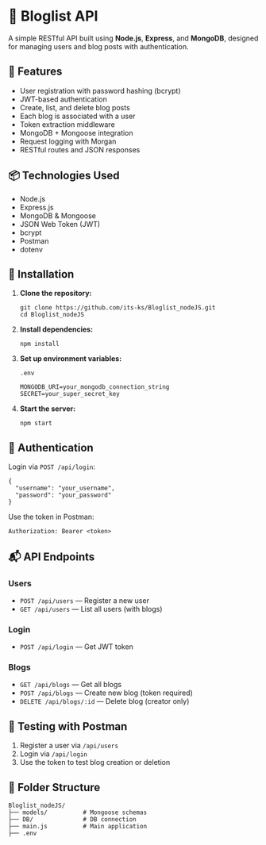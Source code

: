 <!DOCTYPE html>
<html lang="en">
<head></head>
  
</head>
<body>

  <h1>📝 Bloglist API</h1>

  <p>A simple RESTful API built using <strong>Node.js</strong>, <strong>Express</strong>, and <strong>MongoDB</strong>, designed for managing users and blog posts with authentication.</p>

  <h2>🚀 Features</h2>
  <ul>
    <li>User registration with password hashing (bcrypt)</li>
    <li>JWT-based authentication</li>
    <li>Create, list, and delete blog posts</li>
    <li>Each blog is associated with a user</li>
    <li>Token extraction middleware</li>
    <li>MongoDB + Mongoose integration</li>
    <li>Request logging with Morgan</li>
    <li>RESTful routes and JSON responses</li>
  </ul>

  <h2>📦 Technologies Used</h2>
  <ul>
    <li>Node.js</li>
    <li>Express.js</li>
    <li>MongoDB & Mongoose</li>
    <li>JSON Web Token (JWT)</li>
    <li>bcrypt</li>
    <li>Postman</li>
    <li>dotenv</li>
  </ul>

  <h2>🔧 Installation</h2>
  <ol>
    <li><strong>Clone the repository:</strong>
      <pre><code>git clone https://github.com/its-ks/Bloglist_nodeJS.git
cd Bloglist_nodeJS</code></pre>
    </li>
    <li><strong>Install dependencies:</strong>
      <pre><code>npm install</code></pre>
    </li>
    <li><strong>Set up environment variables:</strong>
      <pre><code>.env</code></pre>
      <pre><code>MONGODB_URI=your_mongodb_connection_string
SECRET=your_super_secret_key</code></pre>
    </li>
    <li><strong>Start the server:</strong>
      <pre><code>npm start</code></pre>
    </li>
  </ol>

  <h2>🔐 Authentication</h2>
  <p>Login via <code>POST /api/login</code>:</p>
  <pre><code>{
  "username": "your_username",
  "password": "your_password"
}</code></pre>
  <p>Use the token in Postman:</p>
  <pre><code>Authorization: Bearer &lt;token&gt;</code></pre>

  <h2>📬 API Endpoints</h2>

  <h3>Users</h3>
  <ul>
    <li><code>POST /api/users</code> — Register a new user</li>
    <li><code>GET /api/users</code> — List all users (with blogs)</li>
  </ul>

  <h3>Login</h3>
  <ul>
    <li><code>POST /api/login</code> — Get JWT token</li>
  </ul>

  <h3>Blogs</h3>
  <ul>
    <li><code>GET /api/blogs</code> — Get all blogs</li>
    <li><code>POST /api/blogs</code> — Create new blog (token required)</li>
    <li><code>DELETE /api/blogs/:id</code> — Delete blog (creator only)</li>
  </ul>

  <h2>🧪 Testing with Postman</h2>
  <ol>
    <li>Register a user via <code>/api/users</code></li>
    <li>Login via <code>/api/login</code></li>
    <li>Use the token to test blog creation or deletion</li>
  </ol>

  <h2>📁 Folder Structure</h2>
  <pre><code>Bloglist_nodeJS/
├── models/          # Mongoose schemas
├── DB/              # DB connection
├── main.js          # Main application
├── .env
